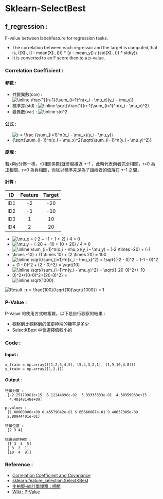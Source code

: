 # Sklearn-SelectBest


## **f_regression :** 
F-value between label/feature for regression tasks.

* The correlation between each regressor and the target is computed,that is, ((X[:, i] - mean(X[:, i])) * (y - mean_y)) / (std(X[:, i]) * std(y)).
* It is converted to an F score then to a p-value.

### Correlation Coefficient : 

#### 參數 : 
* 共變異數(cov) : <img src="https://latex.codecogs.com/svg.image?\inline&space;\frac{1}{n-1}{\sum_{i=1}^n(x_i&space;-&space;\mu_x)(y_i&space;-&space;\mu_y)}" title="\inline \frac{1}{n-1}{\sum_{i=1}^n(x_i - \mu_x)(y_i - \mu_y)}" />
* 標準差(std) : <img src="https://latex.codecogs.com/svg.image?\inline&space;\sqrt{\frac{1}{n-1}\sum_{i=1}^n(x_i&space;-&space;\mu_x)^2}" title="\inline \sqrt{\frac{1}{n-1}\sum_{i=1}^n(x_i - \mu_x)^2}" />
* 變異數(var) : <img src="https://latex.codecogs.com/svg.image?\inline&space;std^2" title="\inline std^2" />

#### 公式 : 
* <img src="https://latex.codecogs.com/svg.image?r&space;=&space;\frac&space;{\sum_{i=1}^n(x_i&space;-&space;\mu_x)(y_i&space;-&space;\mu_y)}{\sqrt{\sum_{i=1}^n(x_i&space;-&space;\mu_x)^2}\sqrt{\sum_{i=1}^n(y_i&space;-&space;\mu_y)^2}}" title="r = \frac {\sum_{i=1}^n(x_i - \mu_x)(y_i - \mu_y)}{\sqrt{\sum_{i=1}^n(x_i - \mu_x)^2}\sqrt{\sum_{i=1}^n(y_i - \mu_y)^2}}" />

#### 原理 : 
若x與y分佈一樣，r(相關係數)就會越接近 +-1 ，此時代表兩者完全相關，r>0 為正相關、r<0 為負相關，而除以標準差是為了讓兩者的值落在 +-1 之間，

#### 計算 : 
| ID  | Feature | Target |
|:---:|:-------:|:------:|
| ID1 |   -2    |  -20   |
| ID2 |   -1    |  -10   |
| ID3 |    1    |   10   |
| ID4 |    2    |   20   |

* <img src="https://latex.codecogs.com/svg.image?\mu_x&space;=&space;(-2&space;&plus;&space;-1&space;&plus;&space;1&space;&plus;&space;2)&space;/&space;4&space;=&space;0" title="\mu_x = (-2 + -1 + 1 + 2) / 4 = 0" />
* <img src="https://latex.codecogs.com/svg.image?\mu_y&space;=&space;(-20&space;&plus;&space;-10&space;&plus;&space;10&space;&plus;&space;20)&space;/&space;4&space;=&space;0" title="\mu_y = (-20 + -10 + 10 + 20) / 4 = 0" />
* <img src="https://latex.codecogs.com/svg.image?\inline&space;\sum_{i=1}^n(x_i&space;-&space;\mu_x)(y_i&space;-&space;\mu_y)&space;=&space;(-2&space;\times&space;-20)&space;&plus;&space;(-1&space;\times&space;-10)&space;&plus;&space;(1&space;\times&space;10)&space;&plus;&space;(2&space;\times&space;20)&space;=&space;100" title="\inline \sum_{i=1}^n(x_i - \mu_x)(y_i - \mu_y) = (-2 \times -20) + (-1 \times -10) + (1 \times 10) + (2 \times 20) = 100" />
* <img src="https://latex.codecogs.com/svg.image?\inline&space;\sqrt{\sum_{i=1}^n(x_i&space;-&space;\mu_x)^2}&space;=&space;\sqrt{(-2&space;-&space;0)^2&space;&plus;&space;(-1&space;-&space;0)^2&space;&plus;&space;(1&space;-&space;0)^2&space;&plus;&space;(2&space;-&space;0)^2}&space;=&space;\sqrt{10}" title="\inline \sqrt{\sum_{i=1}^n(x_i - \mu_x)^2} = \sqrt{(-2 - 0)^2 + (-1 - 0)^2 + (1 - 0)^2 + (2 - 0)^2} = \sqrt{10}" />
* <img src="https://latex.codecogs.com/svg.image?\inline&space;\sqrt{\sum_{i=1}^n(y_i&space;-&space;\mu_y)^2}&space;=&space;\sqrt{(-20-0)^2&plus;(-10-0)^2&plus;(10-0)^2&plus;(20-0)^2}&space;=&space;" title="\inline \sqrt{\sum_{i=1}^n(y_i - \mu_y)^2} = \sqrt{(-20-0)^2+(-10-0)^2+(10-0)^2+(20-0)^2} = " /><img src="https://latex.codecogs.com/svg.image?\inline&space;\sqrt{1000}" title="\inline \sqrt{1000}" />

<img src="https://latex.codecogs.com/svg.image?Result&space;:&space;r&space;=&space;\frac{100}{\sqrt{10}\sqrt{1000}}&space;=&space;1" title="Result : r = \frac{100}{\sqrt{10}\sqrt{1000}} = 1" />

### P-Value : 
P-Value 的使用方式較複雜，以下是自行觀察的結果 : 
* 觀察到比觀察到的值更極端的機率是多少
* SelectKBest 中會選擇值較小的


### Code :
#### Input :
```
x_train = np.array([[1,2,3,4,5], [5,4,3,2,1], [1,9,10,4,8]])
y_train = np.array([1,2,1])
```
#### Output :
```
特徵分數 : 
 [-2.25179981e+15  6.12244898e-02  3.33333333e-01  4.50359963e+15
  4.48148148e+00]

p-values : 
 [1.00000000e+00 8.45579042e-01 6.66666667e-01 9.48637385e-09
 2.80944401e-01]

特徵位置 : 
 [2 3 4]

挑選過的特徵 : 
 [[ 3  4  5]
 [ 3  2  1]
 [10  4  8]]
```

### Reference : 
* [Correlation Coefficient and Covariance](https://chih-sheng-huang821.medium.com/%E7%9B%B8%E9%97%9C%E4%BF%82%E6%95%B8%E8%88%87%E5%85%B1%E8%AE%8A%E7%95%B0%E6%95%B8-correlation-coefficient-and-covariance-c9324c5cf679)
* [sklearn.feature_selection.SelectKBest](https://scikit-learn.org/stable/modules/generated/sklearn.feature_selection.SelectKBest.html)
* [李柏堅-統計學課程 : 相關](https://www.youtube.com/watch?v=z-21v0EoFh4)
* [Wiki : P-Value](https://zh.wikipedia.org/wiki/P%E5%80%BC)
